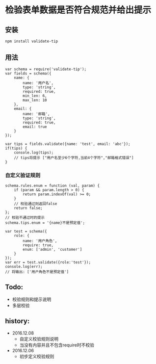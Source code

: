 # 检验表单数据是否符合规范并给出提示

## 安装
```
npm install validate-tip
```

## 用法
```
var schema = require('validate-tip');
var fields = schema({
    name: {
        name: '用户名',
        type: 'string',
        required: true,
        min_len: 6,
        max_len: 10
    },
    email: {
        name: '邮箱',
        type: 'string',
        required: true,
        email: true
    }
});

var tips = fields.validate({name: 'test', email: 'abc'});
if(tips) {
    console.log(tips);
    // tips将提示 ["用户名至少6个字符,当前4个字符","邮箱格式错误"]
}
```

### 自定义验证规则
```
schema.rules.enum = function (val, param) {
    if (param && param.length > 0) {
        return param.indexOf(val) >= 0;
    }
    // 校验通过则返回false
    return false;
};
// 校验不通过时的提示
schema.tips.enum = '{name}不是预定值';

var test = schema({
    role: {
        name: '用户角色',
        require: true,
        enum: ['admin', 'customer']
    }
});
var err = test.validate({role:'test'});
console.log(err);
// 将输出: ['用户角色不是预定值']
```

## Todo:
- 校验规则和提示说明
- 多层校验

## history:
* 2016.12.08
    - 自定义校验规则说明
    - 当没有内容并且不包含require时不校验
* 2016.12.06
    - 初步定义校验规则
